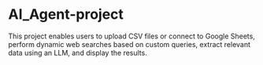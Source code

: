 # AI_Agent-project
This project enables users to upload CSV files or connect to Google Sheets, perform dynamic web searches based on custom queries, extract relevant data using an LLM, and display  the results.
